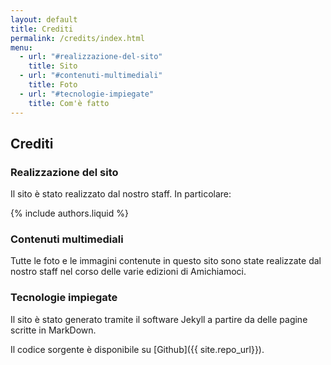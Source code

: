 ```yaml
---
layout: default
title: Crediti
permalink: /credits/index.html
menu:
  - url: "#realizzazione-del-sito"
    title: Sito
  - url: "#contenuti-multimediali"
    title: Foto
  - url: "#tecnologie-impiegate"
    title: Com'è fatto
---
```


## Crediti

### Realizzazione del sito

Il sito è stato realizzato dal nostro staff. In
particolare:

{% include authors.liquid %}


### Contenuti multimediali

Tutte le foto e le immagini contenute in questo sito sono
state realizzate dal nostro staff nel corso delle varie
edizioni di Amichiamoci.


### Tecnologie impiegate

Il sito è stato generato tramite il software Jekyll a partire da delle pagine scritte in MarkDown.

Il codice sorgente è disponibile su [Github]({{ site.repo_url}}).